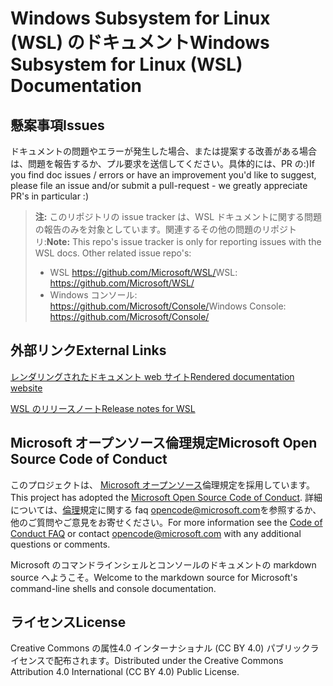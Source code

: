 # <a name="windows-subsystem-for-linux-wsl-documentation"></a><span data-ttu-id="74548-101">Windows Subsystem for Linux (WSL) のドキュメント</span><span class="sxs-lookup"><span data-stu-id="74548-101">Windows Subsystem for Linux (WSL) Documentation</span></span>

## <a name="issues"></a><span data-ttu-id="74548-102">懸案事項</span><span class="sxs-lookup"><span data-stu-id="74548-102">Issues</span></span>
<span data-ttu-id="74548-103">ドキュメントの問題やエラーが発生した場合、または提案する改善がある場合は、問題を報告するか、プル要求を送信してください。具体的には、PR の:)</span><span class="sxs-lookup"><span data-stu-id="74548-103">If you find doc issues / errors or have an improvement you'd like to suggest, please file an issue and/or submit a pull-request - we greatly appreciate PR's in particular :)</span></span>

> <span data-ttu-id="74548-104">**注:** このリポジトリの issue tracker は、WSL ドキュメントに関する問題の報告のみを対象としています。関連するその他の問題のリポジトリ:</span><span class="sxs-lookup"><span data-stu-id="74548-104">**Note:** This repo's issue tracker is only for reporting issues with the WSL docs. Other related issue repo's:</span></span>
> * <span data-ttu-id="74548-105">WSL https://github.com/Microsoft/WSL/</span><span class="sxs-lookup"><span data-stu-id="74548-105">WSL: https://github.com/Microsoft/WSL/</span></span>
> * <span data-ttu-id="74548-106">Windows コンソール: https://github.com/Microsoft/Console/</span><span class="sxs-lookup"><span data-stu-id="74548-106">Windows Console: https://github.com/Microsoft/Console/</span></span>

## <a name="external-links"></a><span data-ttu-id="74548-107">外部リンク</span><span class="sxs-lookup"><span data-stu-id="74548-107">External Links</span></span>

[<span data-ttu-id="74548-108">レンダリングされたドキュメント web サイト</span><span class="sxs-lookup"><span data-stu-id="74548-108">Rendered documentation website</span></span>](https://docs.microsoft.com/windows/wsl/) 

[<span data-ttu-id="74548-109">WSL のリリースノート</span><span class="sxs-lookup"><span data-stu-id="74548-109">Release notes for WSL</span></span>](https://docs.microsoft.com/en-us/windows/wsl/release-notes)

## <a name="microsoft-open-source-code-of-conduct"></a><span data-ttu-id="74548-110">Microsoft オープンソース倫理規定</span><span class="sxs-lookup"><span data-stu-id="74548-110">Microsoft Open Source Code of Conduct</span></span>

<span data-ttu-id="74548-111">このプロジェクトは、 [Microsoft オープンソース](https://opensource.microsoft.com/codeofconduct/)倫理規定を採用しています。</span><span class="sxs-lookup"><span data-stu-id="74548-111">This project has adopted the [Microsoft Open Source Code of Conduct](https://opensource.microsoft.com/codeofconduct/).</span></span>
<span data-ttu-id="74548-112">詳細については、[倫理](https://opensource.microsoft.com/codeofconduct/faq/)規定に関する faq [opencode@microsoft.com](mailto:opencode@microsoft.com)を参照するか、他のご質問やご意見をお寄せください。</span><span class="sxs-lookup"><span data-stu-id="74548-112">For more information see the [Code of Conduct FAQ](https://opensource.microsoft.com/codeofconduct/faq/) or contact [opencode@microsoft.com](mailto:opencode@microsoft.com) with any additional questions or comments.</span></span>

<span data-ttu-id="74548-113">Microsoft のコマンドラインシェルとコンソールのドキュメントの markdown source へようこそ。</span><span class="sxs-lookup"><span data-stu-id="74548-113">Welcome to the markdown source for Microsoft's command-line shells and console documentation.</span></span>

## <a name="license"></a><span data-ttu-id="74548-114">ライセンス</span><span class="sxs-lookup"><span data-stu-id="74548-114">License</span></span>
<span data-ttu-id="74548-115">Creative Commons の属性4.0 インターナショナル (CC BY 4.0) パブリックライセンスで配布されます。</span><span class="sxs-lookup"><span data-stu-id="74548-115">Distributed under the Creative Commons Attribution 4.0 International (CC BY 4.0) Public License.</span></span>
